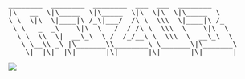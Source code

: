 <pre>
________  ________  ________  ___  ___  ________     
|\   __  \|\_____  \|\_____  \|\  \|\  \|\_____  \    
\ \  \|\  \|____|\ /_\|___/  /\ \  \\\  \|____|\ /_   
 \ \   _  _\    \|\  \   /  / /\ \  \\\  \    \|\  \  
  \ \  \\  \|  __\_\  \ /  /_/__\ \  \\\  \  __\_\  \ 
   \ \__\\ _\ |\_______\\________\ \_______\|\_______\
    \|__|\|__|\|_______|\|_______|\|_______|\|_______|
</pre>


<img src="https://i.imgur.com/naN0LfO.png">
